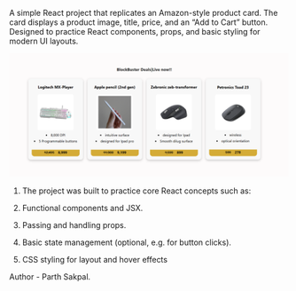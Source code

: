 A simple React project that replicates an Amazon-style product card. The card displays a product image, title, price, and an “Add to Cart” button. Designed to practice React components, props, and basic styling for modern UI layouts.

![Amazon Product Card Screenshot](src/assets/p1.png)

1) The project was built to practice core React concepts such as:

2) Functional components and JSX.

3) Passing and handling props.

4) Basic state management (optional, e.g. for button clicks).

5) CSS styling for layout and hover effects

 Author - Parth Sakpal.
